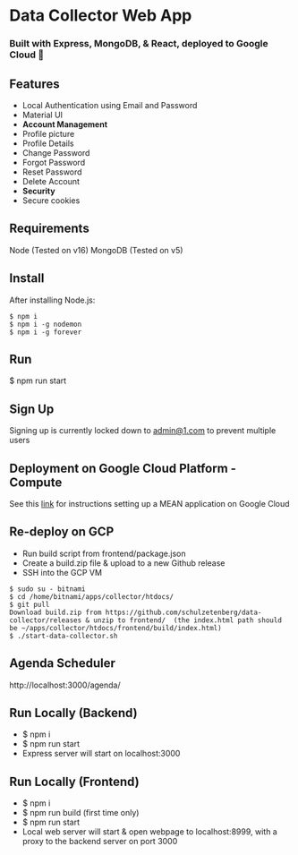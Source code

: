 # Data Collector Web App
### Built with Express, MongoDB, & React, deployed to Google Cloud 🚀

Features
-------
- Local Authentication using Email and Password
- Material UI
- **Account Management**
 - Profile picture
 - Profile Details
 - Change Password
 - Forgot Password
 - Reset Password
 - Delete Account
- **Security**
 - Secure cookies

Requirements
-------
Node (Tested on v16)
MongoDB (Tested on v5)

Install
-------
After installing Node.js:
```console
$ npm i
$ npm i -g nodemon
$ npm i -g forever
```

Run
-------
$ npm run start

Sign Up
-------
Signing up is currently locked down to admin@1.com to prevent multiple users

Deployment on Google Cloud Platform - Compute
--------
See this  [link](https://cloud.google.com/community/tutorials/deploy-mean-app-mongodb-replication) for instructions setting up a MEAN application on Google Cloud

Re-deploy on GCP
--------
- Run build script from frontend/package.json
- Create a build.zip file & upload to a new Github release
- SSH into the GCP VM

```console
$ sudo su - bitnami
$ cd /home/bitnami/apps/collector/htdocs/
$ git pull
Download build.zip from https://github.com/schulzetenberg/data-collector/releases & unzip to frontend/  (the index.html path should be ~/apps/collector/htdocs/frontend/build/index.html)
$ ./start-data-collector.sh
```

Agenda Scheduler
--------
http://localhost:3000/agenda/

Run Locally (Backend)
--------
- $ npm i
- $ npm run start
- Express server will start on localhost:3000

Run Locally (Frontend)
--------
- $ npm i
- $ npm run build (first time only)
- $ npm run start
- Local web server will start & open webpage to localhost:8999, with a proxy to the backend server on port 3000
